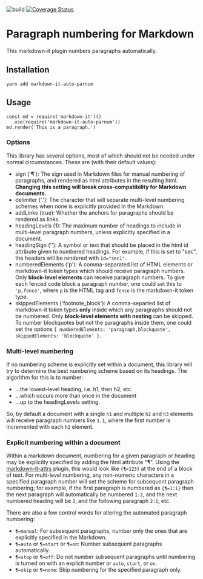 ![build](https://travis-ci.org/dnotes/markdown-it-auto-parnum.svg?branch=master)
[![Coverage Status](https://coveralls.io/repos/github/dnotes/markdown-it-auto-parnum/badge.svg?branch=master)](https://coveralls.io/github/dnotes/markdown-it-auto-parnum?branch=master)

# Paragraph numbering for Markdown

This markdown-it plugin numbers paragraphs automatically. 

## Installation

`yarn add markdown-it-auto-parnum`

## Usage

```
const md = require('markdown-it')()
  .use(require('markdown-it-auto-parnum'))
md.render('This is a paragraph.')
```

### Options

This library has several options, most of which should not be needed under normal circumstances. These are (with their default values):

- sign ('¶'): The sign used in Markdown files for manual numbering of paragraphs, and rendered as html attributes in the resulting html. **Changing this setting will break cross-compatibility for Markdown documents.**
- delimiter ('.'): The character that will separate multi-level numbering schemes when none is explicitly provided in the Markdown.
- addLinks (true): Whether the anchors for paragraphs should be rendered as links.
- headingLevels (1): The maximum number of headings to include in multi-level paragraph numbers, unless explicitly specified in a document.
- headingSign (''): A symbol or text that should be placed in the html id attribute given to numbered headings. For example, if this is set to "sec", the headers will be rendered with `id="sec1"`.
- numberedElements ('p'): A comma-separated list of HTML elements or markdown-it token types which should receive paragraph numbers. Only **block-level elements** can receive paragraph numbers. To give each fenced code block a paragraph number, one could set this to `'p,fence'`, where `p` is the HTML tag and `fence` is the markdown-it token type.
- skippedElements ('footnote_block'): A comma-separted list of markdown-it token types **only** inside which any paragraphs should not be numbered. Only **block-level elements with nesting** can be skipped. To number blockquotes but not the paragraphs inside them, one could set the options `{ numberedElements: 'paragraph,blockquote', skippedElements: 'blockquote' }`.

### Multi-level numbering

If no numbering scheme is explicitly set within a document, this library will try to determine the best numbering scheme based on its headings. The algorithm for this is to number:
- ...the lowest-level heading, i.e. h1, then h2, etc.
- ...which occurs more than once in the document
- ...up to the headingLevels setting.

So, by default a document with a single `h1` and multiple `h2` and `h3` elements will receive paragraph numbers like `1.1`, where the first number is incremented with each `h2` element.

### Explicit numbering within a document

Within a markdown document, numbering for a given paragraph or heading may be explicitly specified by adding the html attribute "¶". Using the [markdown-it-attrs](https://github.com/arve0/markdown-it-attrs) plugin, this would look like `{¶=123}` at the end of a block of text. For multi-level numbering, any non-numeric characters in a specified paragraph number will set the scheme for subsequent paragraph numbering; for example, if the first paragraph is numbered as `{¶=1:1}` then the next paragraph will automatically be numbered `1:2`, and the next numbered heading will be `2`, and the following paragraph `2:1`, etc.

There are also a few control words for altering the automated paragraph numbering:

- `¶=manual`: For subsequent paragraphs, number only the ones that are explicitly specified in the Markdown.
- `¶=auto` or `¶=start` or `¶=on`: Number subsequent paragraphs automatically.
- `¶=stop` or `¶=off`: Do not number subsequent paragraphs until numbering is turned on with an explicit number or `auto`, `start`, or `on`.
- `¶=skip` or `¶=none`: Skip numbering for the specified paragraph only.